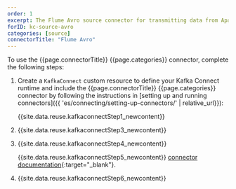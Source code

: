 ```yaml
---
order: 1
excerpt: The Flume Avro source connector for transmitting data from Apache Flume to Apache Kafka without utilizing a Flume Receiver.
forID: kc-source-avro
categories: [source]
connectorTitle: "Flume Avro"
---
```


To use the {{page.connectorTitle}} {{page.categories}} connector, complete the following steps:

1. Create a `KafkaConnect` custom resource to define your Kafka Connect runtime and include the {{page.connectorTitle}} {{page.categories}} connector by following the instructions in [setting up and running connectors]({{ 'es/connecting/setting-up-connectors/' | relative_url}}):

   {{site.data.reuse.kafkaconnectStep1_newcontent}}

2. {{site.data.reuse.kafkaconnectStep3_newcontent}}  

3. {{site.data.reuse.kafkaconnectStep4_newcontent}}
   
   {{site.data.reuse.kafkaconnectStep5_newcontent}} [connector documentation](https://github.com/jcustenborder/kafka-connect-flume-avro?tab=readme-ov-file#configuration){:target="_blank"}. 
    
4. {{site.data.reuse.kafkaconnectStep6_newcontent}}
